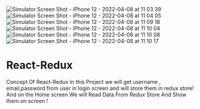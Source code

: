 ![Simulator Screen Shot - iPhone 12 - 2022-04-08 at 11 03 39](https://user-images.githubusercontent.com/98251304/162375313-705cff4a-a6b3-4113-969a-33e615446a1a.png)
![Simulator Screen Shot - iPhone 12 - 2022-04-08 at 11 04 05](https://user-images.githubusercontent.com/98251304/162375319-510a28be-39e3-4a34-b7f9-fb095f9bf3ff.png)
![Simulator Screen Shot - iPhone 12 - 2022-04-08 at 11 09 18](https://user-images.githubusercontent.com/98251304/162375329-9fc5c07c-e055-494b-a62b-d9ff10de1498.png)
![Simulator Screen Shot - iPhone 12 - 2022-04-08 at 11 10 04](https://user-images.githubusercontent.com/98251304/162375331-ff2e7e7c-a300-42f1-b0b1-9804cfa8e993.png)
![Simulator Screen Shot - iPhone 12 - 2022-04-08 at 11 10 08](https://user-images.githubusercontent.com/98251304/162375332-4f4c4da1-14c6-4e52-9a2d-79be4f3d3678.png)
![Simulator Screen Shot - iPhone 12 - 2022-04-08 at 11 10 17](https://user-images.githubusercontent.com/98251304/162375335-ca254e97-929f-43db-bbd1-38571cc538bc.png)
# React-Redux
Concept Of React-Redux 
In this Project we will get username , email,password from user in login screen and will store them in redux store!
And on the Home screen We will Read Data From Redux Store And Show them on screen !
